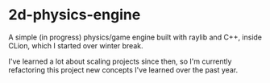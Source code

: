 # 2d-physics-engine
A simple (in progress) physics/game engine built with raylib and C++, inside CLion, which I started over winter break. 

I've learned a lot about scaling projects since then, so I'm currently refactoring this project new concepts I've learned over the past year.
